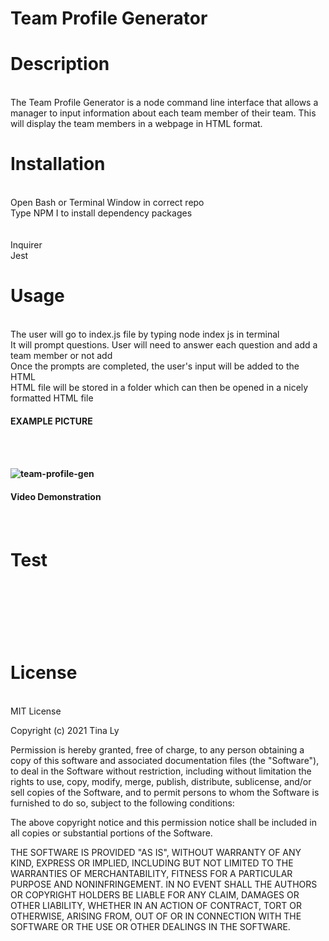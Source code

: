 # Team Profile Generator

<h1>Description</h1><br>
The Team Profile Generator is a node command line interface that allows a manager to input information about each team member of their team. This will display the team members in a webpage in HTML format.<br>

<h1>Installation</h1><br>
Open Bash or Terminal Window in correct repo<br>
Type NPM I to install dependency packages<br>
<br>
<br>
Inquirer<br>
Jest<br>

<h1>Usage</h1><br>
The user will go to index.js file by typing node index js in terminal<br>
It will prompt questions. User will need to answer each question and add a team member or not add <br>
Once the prompts are completed, the user's input will be added to the HTML<br>
HTML file will be stored in a folder which can then be opened in a nicely formatted HTML file<br>

<h4>EXAMPLE PICTURE<h4><br>
  <br>

![team-profile-gen](https://user-images.githubusercontent.com/50894080/141924596-e4962aaf-fb6e-455e-a0d9-654e4de1447a.JPG)



<h4>Video Demonstration<h4><br>

<h1>Test<h1><br>
<br>

<h1>License</h1><br>
MIT License<br>

Copyright (c) 2021 Tina Ly <br>

Permission is hereby granted, free of charge, to any person obtaining a copy of this software and associated documentation files (the "Software"), to deal in the Software without restriction, including without limitation the rights to use, copy, modify, merge, publish, distribute, sublicense, and/or sell copies of the Software, and to permit persons to whom the Software is furnished to do so, subject to the following conditions:<br>

The above copyright notice and this permission notice shall be included in all copies or substantial portions of the Software.<br>

THE SOFTWARE IS PROVIDED "AS IS", WITHOUT WARRANTY OF ANY KIND, EXPRESS OR IMPLIED, INCLUDING BUT NOT LIMITED TO THE WARRANTIES OF MERCHANTABILITY, FITNESS FOR A PARTICULAR PURPOSE AND NONINFRINGEMENT. IN NO EVENT SHALL THE AUTHORS OR COPYRIGHT HOLDERS BE LIABLE FOR ANY CLAIM, DAMAGES OR OTHER LIABILITY, WHETHER IN AN ACTION OF CONTRACT, TORT OR OTHERWISE, ARISING FROM, OUT OF OR IN CONNECTION WITH THE SOFTWARE OR THE USE OR OTHER DEALINGS IN THE SOFTWARE.<br>
